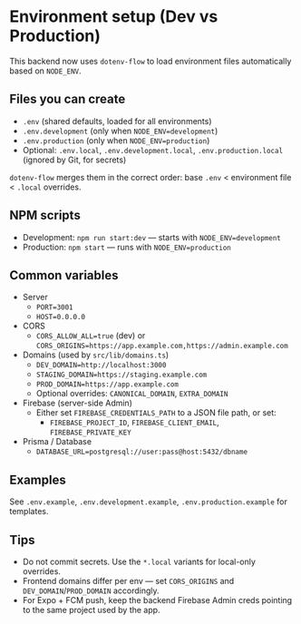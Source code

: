 # Environment setup (Dev vs Production)

This backend now uses `dotenv-flow` to load environment files automatically based on `NODE_ENV`.

## Files you can create

- `.env` (shared defaults, loaded for all environments)
- `.env.development` (only when `NODE_ENV=development`)
- `.env.production` (only when `NODE_ENV=production`)
- Optional: `.env.local`, `.env.development.local`, `.env.production.local` (ignored by Git, for secrets)

`dotenv-flow` merges them in the correct order: base `.env` < environment file < `.local` overrides.

## NPM scripts

- Development: `npm run start:dev` — starts with `NODE_ENV=development`
- Production: `npm start` — runs with `NODE_ENV=production`

## Common variables

- Server
  - `PORT=3001`
  - `HOST=0.0.0.0`
- CORS
  - `CORS_ALLOW_ALL=true` (dev) or `CORS_ORIGINS=https://app.example.com,https://admin.example.com`
- Domains (used by `src/lib/domains.ts`)
  - `DEV_DOMAIN=http://localhost:3000`
  - `STAGING_DOMAIN=https://staging.example.com`
  - `PROD_DOMAIN=https://app.example.com`
  - Optional overrides: `CANONICAL_DOMAIN`, `EXTRA_DOMAIN`
- Firebase (server-side Admin)
  - Either set `FIREBASE_CREDENTIALS_PATH` to a JSON file path, or set:
    - `FIREBASE_PROJECT_ID`, `FIREBASE_CLIENT_EMAIL`, `FIREBASE_PRIVATE_KEY`
- Prisma / Database
  - `DATABASE_URL=postgresql://user:pass@host:5432/dbname`

## Examples

See `.env.example`, `.env.development.example`, `.env.production.example` for templates.

## Tips

- Do not commit secrets. Use the `*.local` variants for local-only overrides.
- Frontend domains differ per env — set `CORS_ORIGINS` and `DEV_DOMAIN`/`PROD_DOMAIN` accordingly.
- For Expo + FCM push, keep the backend Firebase Admin creds pointing to the same project used by the app.
